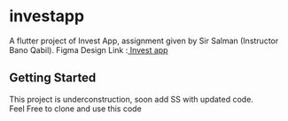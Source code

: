 # investapp

A flutter project of Invest App, assignment given by Sir Salman (Instructor Bano Qabil).
Figma Design Link :[ Invest app](https://www.figma.com/file/yPdfYEvJFoiEtbe92RjAQZ/Invest-App-App-design?type=design&node-id=0%3A1&mode=design&t=wJqdyaIIguvwlNUN-1) 
    

## Getting Started

This project is underconstruction, soon add SS with updated code.<br>Feel Free to clone and use this code
